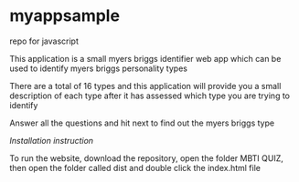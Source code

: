 # myappsample
repo for javascript

This application is a small myers briggs identifier web app which can be used to identify myers briggs personality types 

There are a total of 16 types and this application will provide you a small description of each type after it has assessed which type you are trying to identify

Answer all the questions and hit next to find out the myers briggs type 

*Installation instruction*


To run the website, download the repository, open the folder MBTI QUIZ, then open the folder called dist and double click the index.html file
